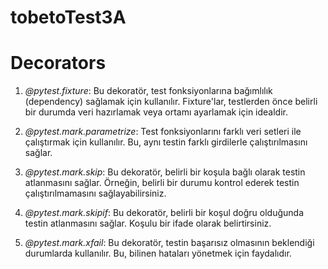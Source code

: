 # tobetoTest3A

# Decorators

1. *@pytest.fixture*:
   Bu dekoratör, test fonksiyonlarına bağımlılık (dependency) sağlamak için kullanılır. Fixture'lar, testlerden önce belirli bir durumda veri hazırlamak veya ortamı ayarlamak için idealdir.

2. *@pytest.mark.parametrize*:
   Test fonksiyonlarını farklı veri setleri ile çalıştırmak için kullanılır. Bu, aynı testin farklı girdilerle çalıştırılmasını sağlar.

3. *@pytest.mark.skip*:
   Bu dekoratör, belirli bir koşula bağlı olarak testin atlanmasını sağlar. Örneğin, belirli bir durumu kontrol ederek testin çalıştırılmamasını sağlayabilirsiniz.

4. *@pytest.mark.skipif*:
   Bu dekoratör, belirli bir koşul doğru olduğunda testin atlanmasını sağlar. Koşulu bir ifade olarak belirtirsiniz.

5. *@pytest.mark.xfail*:
   Bu dekoratör, testin başarısız olmasının beklendiği durumlarda kullanılır. Bu, bilinen hataları yönetmek için faydalıdır.